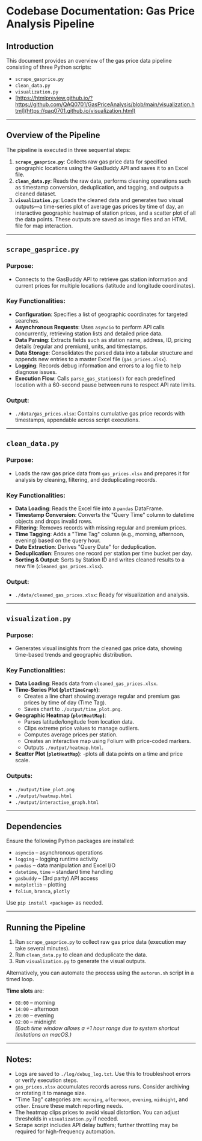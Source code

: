 # Codebase Documentation: Gas Price Analysis Pipeline

## Introduction

This document provides an overview of the gas price data pipeline consisting of three Python scripts:

- `scrape_gasprice.py`
- `clean_data.py`
- `visualization.py`
- [https://htmlpreview.github.io/?https://github.com/QAQ0701/GasPriceAnalysis/blob/main/visualization.html](https://qaq0701.github.io/visualization.html)

---

## Overview of the Pipeline

The pipeline is executed in three sequential steps:

1. **`scrape_gasprice.py`**: Collects raw gas price data for specified geographic locations using the GasBuddy API and saves it to an Excel file.
2. **`clean_data.py`**: Reads the raw data, performs cleaning operations such as timestamp conversion, deduplication, and tagging, and outputs a cleaned dataset.
3. **`visualization.py`**: Loads the cleaned data and generates two visual outputs—a time-series plot of average gas prices by time of day, an interactive geographic heatmap of station prices, and a scatter plot of all the data points. These outputs are saved as image files and an HTML file for map interaction.

---

## `scrape_gasprice.py`

### Purpose:

- Connects to the GasBuddy API to retrieve gas station information and current prices for multiple locations (latitude and longitude coordinates).

### Key Functionalities:

- **Configuration**: Specifies a list of geographic coordinates for targeted searches.
- **Asynchronous Requests**: Uses `asyncio` to perform API calls concurrently, retrieving station lists and detailed price data.
- **Data Parsing**: Extracts fields such as station name, address, ID, pricing details (regular and premium), units, and timestamps.
- **Data Storage**: Consolidates the parsed data into a tabular structure and appends new entries to a master Excel file (`gas_prices.xlsx`).
- **Logging**: Records debug information and errors to a log file to help diagnose issues.
- **Execution Flow**: Calls `parse_gas_stations()` for each predefined location with a 60-second pause between runs to respect API rate limits.

### Output:

- `./data/gas_prices.xlsx`: Contains cumulative gas price records with timestamps, appendable across script executions.

---

## `clean_data.py`

### Purpose:

- Loads the raw gas price data from `gas_prices.xlsx` and prepares it for analysis by cleaning, filtering, and deduplicating records.

### Key Functionalities:

- **Data Loading**: Reads the Excel file into a `pandas` DataFrame.
- **Timestamp Conversion**: Converts the "Query Time" column to datetime objects and drops invalid rows.
- **Filtering**: Removes records with missing regular and premium prices.
- **Time Tagging**: Adds a "Time Tag" column (e.g., morning, afternoon, evening) based on the query hour.
- **Date Extraction**: Derives "Query Date" for deduplication.
- **Deduplication**: Ensures one record per station per time bucket per day.
- **Sorting & Output**: Sorts by Station ID and writes cleaned results to a new file (`cleaned_gas_prices.xlsx`).

### Output:

- `./data/cleaned_gas_prices.xlsx`: Ready for visualization and analysis.

---

## `visualization.py`

### Purpose:

- Generates visual insights from the cleaned gas price data, showing time-based trends and geographic distribution.

### Key Functionalities:

- **Data Loading**: Reads data from `cleaned_gas_prices.xlsx`.
- **Time-Series Plot (`plotTimeGraph`)**:
  - Creates a line chart showing average regular and premium gas prices by time of day (Time Tag).
  - Saves chart to `./output/time_plot.png`.
- **Geographic Heatmap (`plotHeatMap`)**:
  - Parses latitude/longitude from location data.
  - Clips extreme price values to manage outliers.
  - Computes average prices per station.
  - Creates an interactive map using Folium with price-coded markers.
  - Outputs `./output/heatmap.html`.
- **Scatter Plot (`plotHeatMap`)**:
  -plots all data points on a time and price scale.

### Outputs:

- `./output/time_plot.png`
- `./output/heatmap.html`
- `./output/interactive_graph.html`

---

## Dependencies

Ensure the following Python packages are installed:

- `asyncio` – asynchronous operations
- `logging` – logging runtime activity
- `pandas` – data manipulation and Excel I/O
- `datetime`, `time` – standard time handling
- `gasbuddy` – (3rd party) API access
- `matplotlib` – plotting
- `folium`, `branca`, `plotly`

Use `pip install <package>` as needed.

---

## Running the Pipeline

1. Run `scrape_gasprice.py` to collect raw gas price data (execution may take several minutes).
2. Run `clean_data.py` to clean and deduplicate the data.
3. Run `visualization.py` to generate the visual outputs.

Alternatively, you can automate the process using the `autorun.sh` script in a timed loop.

**Time slots** are:

- `08:00` – morning
- `14:00` – afternoon
- `20:00` – evening
- `02:00` – midnight  
  _(Each time window allows a +1 hour range due to system shortcut limitations on macOS.)_

---

## Notes:

- Logs are saved to `./log/debug_log.txt`. Use this to troubleshoot errors or verify execution steps.
- `gas_prices.xlsx` accumulates records across runs. Consider archiving or rotating it to manage size.
- "Time Tag" categories are: `morning`, `afternoon`, `evening`, `midnight`, and `other`. Ensure these match reporting needs.
- The heatmap clips prices to avoid visual distortion. You can adjust thresholds in `visualization.py` if needed.
- Scrape script includes API delay buffers; further throttling may be required for high-frequency automation.
